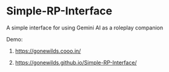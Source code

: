 # Simple-RP-Interface
A simple interface for using Gemini AI as a roleplay companion

Demo:
1. https://gonewilds.cooo.in/

2. https://gonewilds.github.io/Simple-RP-Interface/


